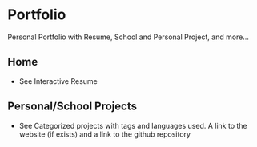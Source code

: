 # Portfolio
Personal Portfolio with Resume, School and Personal Project, and more...

## Home
* See Interactive Resume
  
## Personal/School Projects
* See Categorized projects with tags and languages used. A link to the website (if exists) and a link to the github repository
